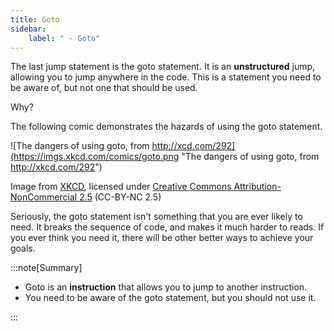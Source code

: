 ```yaml
---
title: Goto
sidebar:
    label: " - Goto"
---
```


The last jump statement is the goto statement. It is an **unstructured** jump, allowing you to jump anywhere in the code. This is a statement you need to be aware of, but not one that should be used.

Why?

The following comic demonstrates the hazards of using the goto statement.

![The dangers of using goto, from http://xcd.com/292](https://imgs.xkcd.com/comics/goto.png "The dangers of using goto, from http://xkcd.com/292")
<div class="caption">Image from <a href="http://xkcd.com/292" target="_blank">XKCD</a>, licensed under <a href="https://creativecommons.org/licenses/by-nc/2.5/">Creative Commons Attribution-NonCommercial 2.5</a> (CC-BY-NC 2.5)</div>

Seriously, the goto statement isn't something that you are ever likely to need. It breaks the sequence of code, and makes it much harder to reads. If you ever think you need it, there will be other better ways to achieve your goals.

:::note[Summary]

- Goto is an **instruction** that allows you to jump to another instruction.
- You need to be aware of the goto statement, but you should not use it.

:::

